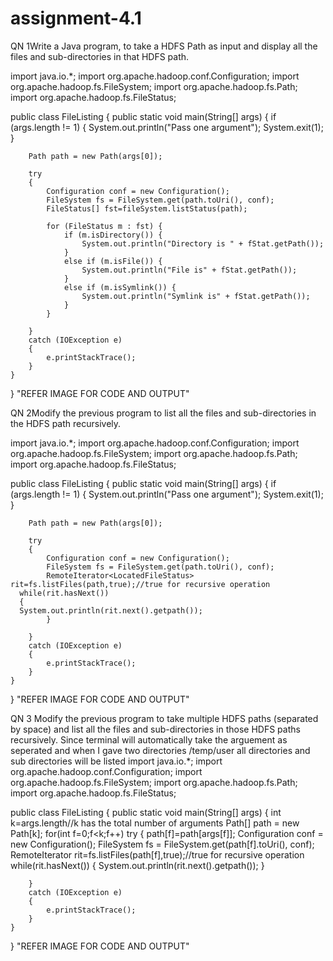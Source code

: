 # assignment-4.1
QN 1Write a Java program, to take a HDFS Path as input and display all the files and sub-directories
in that HDFS path.

import java.io.*;
import org.apache.hadoop.conf.Configuration;
import org.apache.hadoop.fs.FileSystem;
import org.apache.hadoop.fs.Path;
import org.apache.hadoop.fs.FileStatus;

public class FileListing {
	public static void main(String[] args) {
		if (args.length != 1) {
			System.out.println("Pass one argument");
			System.exit(1);
		}
		
		Path path = new Path(args[0]);
		
		try
		{
			Configuration conf = new Configuration();
			FileSystem fs = FileSystem.get(path.toUri(), conf);
			FileStatus[] fst=fileSystem.listStatus(path);
			
			for (FileStatus m : fst) {
				if (m.isDirectory()) {
					System.out.println("Directory is " + fStat.getPath());
				}
				else if (m.isFile()) {
					System.out.println("File is" + fStat.getPath());
				}
				else if (m.isSymlink()) {
					System.out.println("Symlink is" + fStat.getPath());
				}
			}

		}
		catch (IOException e)
		{
            e.printStackTrace();
		}
	}
}
"REFER IMAGE FOR CODE AND OUTPUT"

QN 2Modify the previous program to list all the files and sub-directories in the HDFS path
recursively.

import java.io.*;
import org.apache.hadoop.conf.Configuration;
import org.apache.hadoop.fs.FileSystem;
import org.apache.hadoop.fs.Path;
import org.apache.hadoop.fs.FileStatus;

public class FileListing {
	public static void main(String[] args) {
		if (args.length != 1) {
			System.out.println("Pass one argument");
			System.exit(1);
		}
		
		Path path = new Path(args[0]);
		
		try
		{
			Configuration conf = new Configuration();
			FileSystem fs = FileSystem.get(path.toUri(), conf);
			RemoteIterator<LocatedFileStatus> rit=fs.listFiles(path,true);//true for recursive operation
      while(rit.hasNext())
      {
      System.out.println(rit.next().getpath());
			}

		}
		catch (IOException e)
		{
            e.printStackTrace();
		}
	}
}
"REFER IMAGE FOR CODE AND OUTPUT"

QN 3 Modify the previous program to take multiple HDFS paths (separated by space) and list all the
files and sub-directories in those HDFS paths recursively.
Since terminal will automatically take the arguement as seperated and when I gave two directories   /temp/user
all directories and sub directories will be listed 
import java.io.*;
import org.apache.hadoop.conf.Configuration;
import org.apache.hadoop.fs.FileSystem;
import org.apache.hadoop.fs.Path;
import org.apache.hadoop.fs.FileStatus;

public class FileListing {
	public static void main(String[] args) {
		int k=args.length//k has the total number of arguments
		Path[] path = new Path[k];
		for(int f=0;f<k;f++)
		try
		{
		path[f]=path[args[f]];
			Configuration conf = new Configuration();
			FileSystem fs = FileSystem.get(path[f].toUri(), conf);
			RemoteIterator<LocatedFileStatus> rit=fs.listFiles(path[f],true);//true for recursive operation
      while(rit.hasNext())
      {
      System.out.println(rit.next().getpath());
			}

		}
		catch (IOException e)
		{
            e.printStackTrace();
		}
	}
}
"REFER IMAGE FOR CODE AND OUTPUT"

